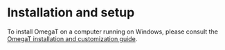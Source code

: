 # Installation and setup

To install OmegaT on a computer running on Windows, please consult the [OmegaT installation and customization guide](../tec-cb-ome-ins).
